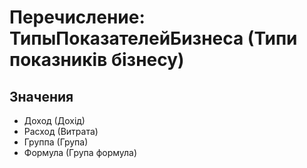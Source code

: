 ﻿# Перечисление: ТипыПоказателейБизнеса (Типи показників бізнесу)

## Значения

- Доход (Дохід)
- Расход (Витрата)
- Группа (Група)
- Формула (Група формула)


